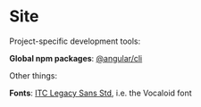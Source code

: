 # Site

Project-specific development tools:

__Global npm packages__: [@angular/cli](https://www.npmjs.com/package/@angular/cli)

Other things:

__Fonts__: [ITC Legacy Sans Std](https://fontsgeek.com/itc-legacy-sans-std-font), i.e. the Vocaloid font
